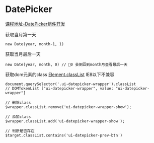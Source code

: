 # DatePicker

[课程地址-DatePicker组件开发](https://www.imooc.com/learn/820)

获取当月第一天
```
new Date(year, month-1, 1)
```

获取当月最后一天
```
new Date(year, month, 0) // 0 会倒回到month月查看最后一天
```

获取dom元素的class [Element.classList](https://developer.mozilla.org/zh-CN/docs/Web/API/Element/classList) IE8以下不兼容
```
document.querySelector('.ui-datepicker-wrapper').classList
// DOMTokenList ["ui-datepicker-wrapper", value: "ui-datepicker-wrapper"]

// 删除class
$wrapper.classList.remove('ui-datepicker-wrapper-show');

// 添加class
$wrapper.classList.add('ui-datepicker-wrapper-show');

// 判断是否存在
$target.classList.contains('ui-datepicker-prev-btn')
```
